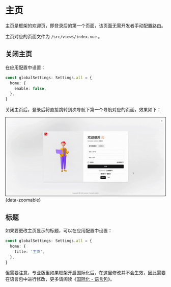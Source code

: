 # 主页

主页是框架的欢迎页，即登录后的第一个页面，该页面无需开发者手动配置路由。

主页对应的页面文件为 `/src/views/index.vue` 。

## 关闭主页

在应用配置中设置：

```ts {2-4}
const globalSettings: Settings.all = {
  home: {
    enable: false,
  },
}
```

关闭主页后，登录后将直接跳转到次导航下第一个导航对应的页面，效果如下：

![](/home-disable.gif){data-zoomable}

## 标题

如果要更改主页显示的标题，可以在应用配置中设置：

```ts {2-4}
const globalSettings: Settings.all = {
  home: {
    title: '主页',
  },
}
```

但需要注意，专业版里如果框架开启国际化后，在这里修改并不会生效，因此需要在语言包中进行修改，更多请阅读《[国际化 - 语言包](i18n#语言包)》。
